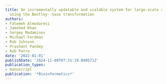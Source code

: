 ```yaml
---
title: An incrementally updatable and scalable system for large-scale sequence search
  using the Bentley--Saxe transformation
authors:
- Fatemeh Almodaresi
- Jamshed Khan
- Sergey Madaminov
- Michael Ferdman
- Rob Johnson
- Prashant Pandey
- Rob Patro
date: '2022-01-01'
publishDate: '2024-11-08T07:31:19.049571Z'
publication_types:
- manuscript
publication: '*Bioinformatics*'
---
```

